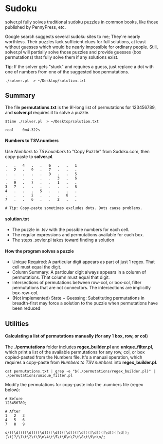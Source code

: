# Sudoku
solver.pl fully solves traditional sudoku puzzles in common books, like those published by PennyPress, etc.

Google search suggests several sudoku sites to me; They're nearly worthless. Their puzzles lack sufficient clues for full solutions, at least without guesses which would be nearly impossible for ordinary people. Still, solver.pl will partially solve those puzzles and provide guesses (box permutations) that fully solve them if any solutions exist.

Tip: If the solver gets "stuck" and requires a guess, just replace a dot with one of numbers from one of the suggested box permutations.

```
./solver.pl  > ~/Desktop/solution.txt 
```


## Summary

The file **permutations.txt** is the 9!-long list of permutations for 123456789, and **solver.pl** requires it to solve a puzzle.

```
$time ./solver.pl  > ~/Desktop/solution.txt 

real	0m4.322s
```


#### Numbers to TSV.numbers
Use *Numbers to TSV.numbers* to "Copy Puzzle" from Sudoku.com, then copy-paste to **solver.pl**.

```
.	.	4	.	.	6	.	.	1
.	2	.	9	.	7	.	.	.
.	.	.	.	.	3	.	.	5
.	.	.	.	.	.	3	.	6
.	9	.	7	.	.	1	.	.
3	7	.	.	.	.	.	.	8
4	.	.	.	5	.	.	.	.
.	.	.	2	.	.	.	8	.
7	.	.	6	.	.	2	.	.

# Tip: Copy-paste sometimes excludes dots. Dots cause problems.
```

#### solution.txt
- The puzzle in .tsv with the possible numbers for each cell.
- The regular expressions and permutations available for each box.
- The steps .sovler.pl takes toward finding a solution

#### How the program solves a puzzle
* Unique Required: A particular digit appears as part of just 1 regex. That cell must equal the digit.
* Column Summary: A particular digit always appears in a column of permutations. That column must equal that digit.
* Intersections of permutations between row-col, or box-col, filter permutations that are not connectors. The intersections are implicitly box-row-col.
* (Not implemented) State + Guessing: Substituting permutations in breadth-first may force a solution to the puzzle when permutations have been reduced

## Utilities

#### Calculating a list of permutations manually (for any 1 box, row, or col)

The **./permutations** folder includes **regex_builder.pl** and **unique_filter.pl**, which print a list of the available permutations for any row, col, or box copied-pasted from the Numbers file. It's a manual operation, which requires a copy-paste from *Numbers to TSV.numbers* into **regex_builder.pl**.

```
cat permutations.txt | grep -e "$(./permutations/regex_builder.pl)" | ./permutations/unique_filter.pl
```

Modify the permutations for copy-paste into the .numbers file (regex below):
```
# Before
123456789;

# After
1	2	3
4	5	6
7	8	9
```


```
s/([\d])([\d])([\d])([\d])([\d])([\d])([\d])([\d])([\d]);[\t]?/\1\t\2\t\3\n\4\t\5\t\6\n\7\t\8\t\9\n\n/;
```